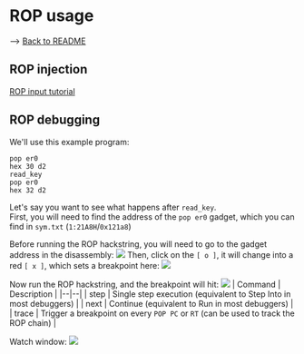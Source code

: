 # ROP usage
--> [Back to README](../README.md)

## ROP injection
[ROP input tutorial](../README.md)

## ROP debugging

We'll use this example program:
```
pop er0
hex 30 d2
read_key 
pop er0
hex 32 d2 
```
Let's say you want to see what happens after `read_key`.  
First, you will need to find the address of the `pop er0` gadget, which you can find in `sym.txt` (`1:21A8H`/`0x121a8`)

Before running the ROP hackstring, you will need to go to the gadget address in the disassembly:
![](./rop_1.png)
Then, click on the `[ o ]`, it will change into a red `[ x ]`, which sets a breakpoint here:
![](rop_2.png)

Now run the ROP hackstring, and the breakpoint will hit:
![](rop_3.png)
| Command | Description |
|--|--|
| step | Single step execution (equivalent to Step Into in most debuggers) |
| next | Continue (equivalent to Run in most debuggers) |
| trace | Trigger a breakpoint on every `POP PC` or `RT` (can be used to track the ROP chain) |

Watch window:
![](rop_4.png)